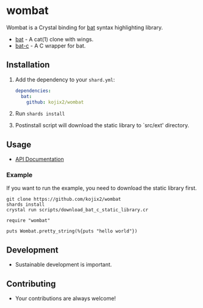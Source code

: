 # wombat

Wombat is a Crystal binding for [bat](https://github.com/sharkdp/bat) syntax highlighting library.

- [bat](https://github.com/sharkdp/bat) - A cat(1) clone with wings.
- [bat-c](https://github.com/kojix2/bat-c) - A C wrapper for bat.

## Installation

1. Add the dependency to your `shard.yml`:

   ```yaml
   dependencies:
     bat:
       github: kojix2/wombat
   ```

2. Run `shards install`
3. Postinstall script will download the static library to `src/ext' directory.

## Usage

- [API Documentation](https://kojix2.github.io/wombat/)

### Example

If you want to run the example, you need to download the static library first.

```
git clone https://github.com/kojix2/wombat
shards install
crystal run scripts/download_bat_c_static_library.cr
```

```crystal
require "wombat"

puts Wombat.pretty_string(%{puts "hello world"})
```

## Development

- Sustainable development is important.

## Contributing

- Your contributions are always welcome!